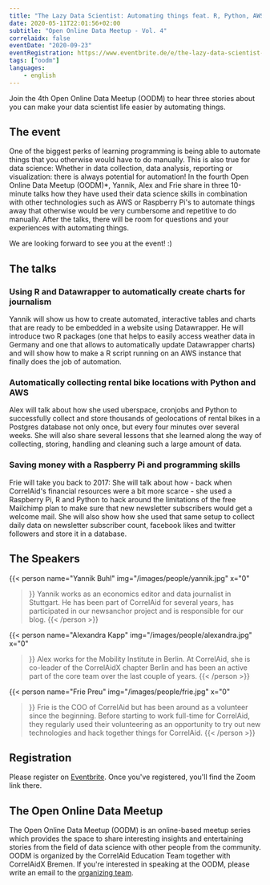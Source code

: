 ```yaml
---
title: "The Lazy Data Scientist: Automating things feat. R, Python, AWS, and a Raspberry Pi"
date: 2020-05-11T22:01:56+02:00
subtitle: "Open Online Data Meetup - Vol. 4"
correlaidx: false
eventDate: "2020-09-23"
eventRegistration: https://www.eventbrite.de/e/the-lazy-data-scientist-automating-things-feat-r-python-aws-and-a-pi-registration-121498787143
tags: ["oodm"]
languages: 
    - english
---
```

Join the 4th Open Online Data Meetup (OODM) to hear three stories about you can make your data scientist life easier by automating things.

## The event
One of the biggest perks of learning programming is being able to automate things that you otherwise would have to do manually. This is also true for data science: Whether in data collection, data analysis, reporting or visualization: there is always potential for automation! In the fourth Open Online Data Meetup (OODM)*, Yannik, Alex and Frie share in three 10-minute talks how they have used their data science skills in combination with other technologies such as AWS or Raspberry Pi's to automate things away that otherwise would be very cumbersome and repetitive to do manually. After the talks, there will be room for questions and your experiences with automating things.

We are looking forward to see you at the event! :)

## The talks

### Using R and Datawrapper to automatically create charts for journalism

Yannik will show us how to create automated, interactive tables and charts that are ready to be embedded in a website using Datawrapper. He will introduce two R packages (one that helps to easily access weather data in Germany and one that allows to automatically update Datawrapper charts) and will show how to make a R script running on an AWS instance that finally does the job of automation.

### Automatically collecting rental bike locations with Python and AWS

Alex will talk about how she used uberspace, cronjobs and Python to successfully collect and store thousands of geolocations of rental bikes in a Postgres database not only once, but every four minutes over several weeks. She will also share several lessons that she learned along the way of collecting, storing, handling and cleaning such a large amount of data.


### Saving money with a Raspberry Pi and programming skills

Frie will take you back to 2017: She will talk about how - back when CorrelAid's financial resources were a bit more scarce - she used a Raspberry Pi, R and Python to hack around the limitations of the free Mailchimp plan to make sure that new newsletter subscribers would get a welcome mail. She will also show how she used that same setup to collect daily data on newsletter subscriber count, facebook likes and twitter followers and store it in a database.


## The Speakers
{{< person 
    name="Yannik Buhl"
    img="/images/people/yannik.jpg"
    x="0"
>}}
   Yannik works as an economics editor and data journalist in Stuttgart. He has been part of CorrelAid for several years, has participated in our newsanchor project and is responsible for our blog.
{{< /person >}}

{{< person 
    name="Alexandra Kapp"
    img="/images/people/alexandra.jpg"
    x="0"
>}}
   Alex works for the Mobility Institute in Berlin. At CorrelAid, she is co-leader of the CorrelAidX chapter Berlin and has been an active part of the core team over the last couple of years.
{{< /person >}}

{{< person 
    name="Frie Preu"
    img="/images/people/frie.jpg"
    x="0"
>}}
   Frie is the COO of CorrelAid but has been around as a volunteer since the beginning. Before starting to work full-time for CorrelAid, they regularly used their volunteering as an opportunity to try out new technologies and hack together things for CorrelAid.
{{< /person >}}

## Registration 
Please register on [Eventbrite](https://www.eventbrite.de/e/the-lazy-data-scientist-automating-things-feat-r-python-aws-and-a-pi-registration-121498787143). Once you've registered, you'll find the Zoom link there.

## The Open Online Data Meetup
The Open Online Data Meetup (OODM) is an online-based meetup series which provides the space to share interesting insights and entertaining stories from the field of data science with other people from the community. OODM is organized by the CorrelAid Education Team together with CorrelAidX Bremen. If you're interested in speaking at the OODM, please write an email to the [organizing team](mailto:events@correlaid.org).



